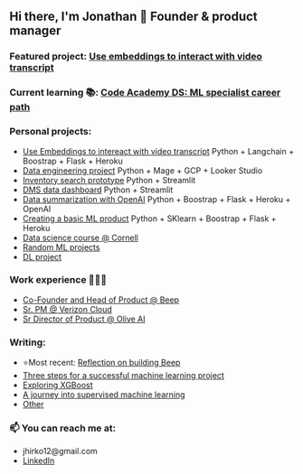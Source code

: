 ## Hi there, I'm Jonathan 🤙 Founder & product manager

### Featured project: <a href="https://playoffchat.herokuapp.com/" target="_blank">Use embeddings to interact with video transcript</a>

### Current learning 📚: <a href='https://github.com/shibby576/code_academy_DS'>Code Academy DS: ML specialist career path</a>

### Personal projects: 
<ul>
  <li><a href="https://playoffchat.herokuapp.com/" target="_blank">Use Embeddings to intereact with video transcript</a> Python + Langchain + Boostrap + Flask + Heroku</li>
  <li><a href="https://www.linkedin.com/posts/jonathanehirko_dataengineering-activity-7059221630962597888-aAPZ?utm_source=share&utm_medium=member_desktop" target="_blank">Data engineering project</a> Python + Mage + GCP + Looker Studio</li>
  <li><a href="https://lotalyticssearch.streamlit.app/" target="_blank">Inventory search prototype</a> Python + Streamlit</li>
  <li><a href="https://lotalyticsdms.streamlit.app/" target="_blank">DMS data dashboard</a> Python + Streamlit</li>
  <li><a href="https://github.com/shibby576/gpt_playground" target="_blank">Data summarization with OpenAI</a> Python + Boostrap + Flask + Heroku + OpenAI</li>
  <li><a href="https://github.com/shibby576/WineSite#readme" target="_blank">Creating a basic ML product</a> Python + SKlearn + Boostrap + Flask + Heroku</li>
  <li><a href="https://github.com/shibby576/wild_data_science" target="_blank">Data science course @ Cornell</a></li>
  <li><a href="https://github.com/shibby576/data_sandbox/tree/master/ML_Explore" target="_blank">Random ML projects</a></li>
  <li><a href="https://github.com/shibby576/data_sandbox/blob/master/DL_Explore/fake_hotel_reviews.ipynb" target="_blank">DL project</a></li>
</ul>

### Work experience 👨🏻‍💻  
<ul>
  <li><a href="https://beepauto.com/" target="_blank">Co-Founder and Head of Product @ Beep</a></li>
  <li><a href="https://www.verizon.com/about/news/verizon-cloud-unlimited" target="_blank">Sr. PM @ Verizon Cloud</a></li>
  <li><a href="https://oliveai.com/" target="_blank">Sr Director of Product @ Olive AI</a></li>
</ul>

### Writing:
<ul>
  <li>⭐️Most recent: <a href="https://www.linkedin.com/pulse/reflection-my-time-building-beep-jonathan-hirko" target="_blank">Reflection on building Beep</a></li>
  <li><a href="https://medium.com/towards-data-science/three-steps-for-a-successful-machine-learning-project-baac098ba775" target="_blank">Three steps for a successful machine learning project</a></li>
  <li><a href="https://towardsdatascience.com/exploring-xgboost-4baf9ace0cf6" target="_blank">Exploring XGBoost</a></li>
  <li><a href="https://towardsdatascience.com/a-journey-into-supervised-machine-learning-f26f238b0477" target="_blank">A journey into supervised machine learning</a></li>
  <li><a href="https://medium.com/@jhirko12" target="_blank">Other</a></li>
</ul>

### 📫 You can reach me at: 
<ul>
  <li>jhirko12@gmail.com</li>
  <li><a href="https://www.linkedin.com/in/jonathanehirko/" target="_blank">LinkedIn</a></li>
</ul>


<!--
**shibby576/shibby576** is a ✨ _special_ ✨ repository because its `README.md` (this file) appears on your GitHub profile.

Here are some ideas to get you started:

- 🔭 I’m currently working on ...
- 🌱 I’m currently learning ...
- 👯 I’m looking to collaborate on ...
- 🤔 I’m looking for help with ...
- 💬 Ask me about ...
- 📫 How to reach me: ...
- 😄 Pronouns: ...
- ⚡ Fun fact: ...
-->
